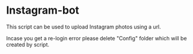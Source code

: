 # Instagram-bot

This script can be used to upload Instagram photos using a url. 


Incase you get a re-login error please delete "Config" folder which will be created by script. 

